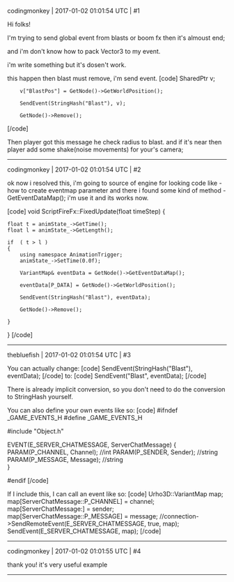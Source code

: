 codingmonkey | 2017-01-02 01:01:54 UTC | #1

Hi folks!

I'm trying to send global event from blasts or boom fx then it's almoust end;

and i'm don't know how to pack Vector3 to my event.

i'm write something but it's dosen't work.

this happen then blast must remove, i'm send event.
[code]
		SharedPtr<VariantMap> v;

		v["BlastPos"] = GetNode()->GetWorldPosition();
		
		SendEvent(StringHash("Blast"), v);

		GetNode()->Remove();
[/code]

Then player got this message he check radius to blast. and if it's near then player add some shake(noise movements) for your's camera;

-------------------------

codingmonkey | 2017-01-02 01:01:54 UTC | #2

ok now i resolved this, 
i'm going to source of engine for looking code like - how to create eventmap parameter and there i found some kind of method - GetEventDataMap();
i'm use it and its works now.

[code]
void ScriptFireFx::FixedUpdate(float timeStep)
{

	float t = animState_->GetTime();
	float l = animState_->GetLength(); 
	
	if  ( t > l ) 
	{
		using namespace AnimationTrigger;
		animState_->SetTime(0.0f);

		VariantMap& eventData = GetNode()->GetEventDataMap();

		eventData[P_DATA] = GetNode()->GetWorldPosition();
		
		SendEvent(StringHash("Blast"), eventData);

		GetNode()->Remove();

	}
}
[/code]

-------------------------

thebluefish | 2017-01-02 01:01:54 UTC | #3

You can actually change:
[code]
SendEvent(StringHash("Blast"), eventData);
[/code]
to:
[code]
SendEvent("Blast", eventData);
[/code]

There is already implicit conversion, so you don't need to do the conversion to StringHash yourself.

You can also define your own events like so:
[code]
#ifndef _GAME_EVENTS_H
#define _GAME_EVENTS_H

#include "Object.h"

EVENT(E_SERVER_CHATMESSAGE, ServerChatMessage)
{
	PARAM(P_CHANNEL, Channel);  //int
	PARAM(P_SENDER, Sender);  //string    
	PARAM(P_MESSAGE, Message);  //string   
}

#endif
[/code]

If I include this, I can call an event like so:
[code]
Urho3D::VariantMap map;
map[ServerChatMessage::P_CHANNEL] = channel;
map[ServerChatMessage:] = sender;
map[ServerChatMessage::P_MESSAGE] = message;
//connection->SendRemoteEvent(E_SERVER_CHATMESSAGE, true, map);
SendEvent(E_SERVER_CHATMESSAGE, map);
[/code]

-------------------------

codingmonkey | 2017-01-02 01:01:55 UTC | #4

thank you! it's very useful example

-------------------------

